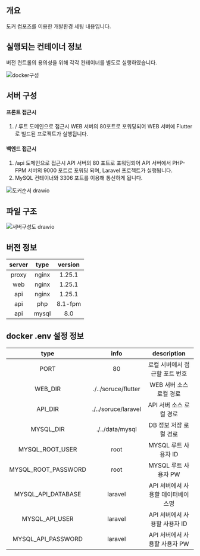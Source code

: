 ## 개요
도커 컴포즈를 이용한 개발환경 세팅 내용입니다.

## 실행되는 컨테이너 정보
버전 컨트롤의 용의성을 위해 각각 컨테이너를 별도로 실행하였습니다.

![docker구성](https://github.com/user-attachments/assets/49bfcbbd-3f31-4c77-b410-1764ecb5c861)

## 서버 구성
#### 프론트 접근시
1. / 루트 도메인으로 접근시 WEB 서버의 80포트로 포워딩되어 WEB 서버에 Flutter로 빌드된 프로젝트가 실행됩니다.
   
#### 백엔드 접근시
1. /api 도메인으로 접근시 API 서버의 80 포트로 포워딩되어 API 서버에서 PHP-FPM 서버의 9000 포트로 포워딩 되며, Laravel 프로젝트가 실행됩니다.
2. MySQL 컨테이너와 3306 포트를 이용해 통신하게 됩니다.

![도커순서 drawio](https://github.com/user-attachments/assets/72b75ad6-52f6-4e6e-9bdb-831f11d76c65)

## 파일 구조

![서버구성도 drawio](https://github.com/user-attachments/assets/cd378f07-a27e-4049-aecb-7fc466650bcf)

## 버전 정보
|server|type|version
|:--:|:--:|:--:
|proxy|nginx|1.25.1
|web|nginx|1.25.1
|api|nginx|1.25.1
|api|php|8.1-fpm
|api|mysql|8.0

## docker .env 설정 정보
|type|info|description
|:--:|:--:|:--:
|PORT|80|로컬 서버에서 접근할 포트 번호
|WEB_DIR|./../soruce/flutter|WEB 서버 소스 로컬 경로
|API_DIR|./../soruce/laravel|API 서버 소스 로컬 경로
|MYSQL_DIR|./../data/mysql|DB 정보 저장 로컬 경로
|MYSQL_ROOT_USER|root|MYSQL 루트 사용자 ID
|MYSQL_ROOT_PASSWORD|root|MYSQL 루트 사용자 PW
|MYSQL_API_DATABASE|laravel|API 서버에서 사용할 데이터베이스명
|MYSQL_API_USER|laravel|API 서버에서 사용할 사용자 ID
|MYSQL_API_PASSWORD|laravel|API 서버에서 사용할 사용자 PW

